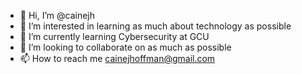 - 👋 Hi, I’m @cainejh
- 👀 I’m interested in learning as much about technology as possible
- 🌱 I’m currently learning Cybersecurity at GCU
- 💞️ I’m looking to collaborate on as much as possible
- 📫 How to reach me cainejhoffman@gmail.com

<!---
cainejh/cainejh is a ✨ special ✨ repository because its `README.md` (this file) appears on your GitHub profile.
You can click the Preview link to take a look at your changes.
--->
